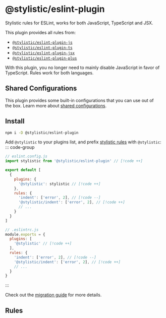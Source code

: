# @stylistic/eslint-plugin

Stylistic rules for ESLint, works for both JavaScript, TypeScript and JSX.

This plugin provides all rules from:

- [`@stylistic/eslint-plugin-js`](./js)
- [`@stylistic/eslint-plugin-ts`](./ts)
- [`@stylistic/eslint-plugin-jsx`](./jsx)
- [`@stylistic/eslint-plugin-plus`](./plus)

With this plugin, you no longer need to mainly disable JavaScript in favor of TypeScript. Rules work for both languages.

## Shared Configurations

This plugin provides some built-in configurations that you can use out of the box. Learn more about [shared configurations](/guide/config-presets).

## Install

```sh
npm i -D @stylistic/eslint-plugin
```

Add `@stylistic` to your plugins list, and prefix [stylistic rules](#rules) with `@stylistic`:
::: code-group

```js [Flat Config]
// eslint.config.js
import stylistic from '@stylistic/eslint-plugin' // [!code ++]

export default [
  {
    plugins: {
      '@stylistic': stylistic // [!code ++]
    },
    rules: {
      'indent': ['error', 2], // [!code --]
      '@stylistic/indent': ['error', 2], // [!code ++]
      // ...
    }
  }
]
```

```js [Legacy Config]
// .eslintrc.js
module.exports = {
  plugins: [
    '@stylistic' // [!code ++]
  ],
  rules: {
    'indent': ['error', 2], // [!code --]
    '@stylistic/indent': ['error', 2], // [!code ++]
    // ...
  }
}
```

:::

Check out the [migration guide](/guide/migration) for more details.

## Rules

<RuleList package="default" />
